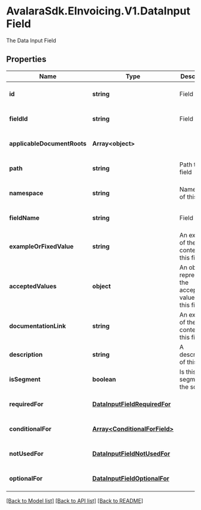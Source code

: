 # AvalaraSdk.EInvoicing.V1.DataInputField
The Data Input Field

## Properties

Name | Type | Description | Notes
------------ | ------------- | ------------- | -------------
**id** | **string** | Field UUID | [optional] [default to undefined]
**fieldId** | **string** | Field ID | [optional] [default to undefined]
**applicableDocumentRoots** | **Array&lt;object&gt;** |  | [optional] [default to undefined]
**path** | **string** | Path to this field | [optional] [default to undefined]
**namespace** | **string** | Namespace of this field | [optional] [default to undefined]
**fieldName** | **string** | Field name | [optional] [default to undefined]
**exampleOrFixedValue** | **string** | An example of the content for this field | [optional] [default to undefined]
**acceptedValues** | **object** | An object representing the acceptable values for this field | [optional] [default to undefined]
**documentationLink** | **string** | An example of the content for this field | [optional] [default to undefined]
**description** | **string** | A description of this field | [optional] [default to undefined]
**isSegment** | **boolean** | Is this a segment of the schema | [optional] [default to undefined]
**requiredFor** | [**DataInputFieldRequiredFor**](DataInputFieldRequiredFor.md) |  | [optional] [default to undefined]
**conditionalFor** | [**Array&lt;ConditionalForField&gt;**](ConditionalForField.md) |  | [optional] [default to undefined]
**notUsedFor** | [**DataInputFieldNotUsedFor**](DataInputFieldNotUsedFor.md) |  | [optional] [default to undefined]
**optionalFor** | [**DataInputFieldOptionalFor**](DataInputFieldOptionalFor.md) |  | [optional] [default to undefined]

[[Back to Model list]](../../../README.md#documentation-for-models) [[Back to API list]](../../../README.md#documentation-for-api-endpoints) [[Back to README]](../../../README.md)

